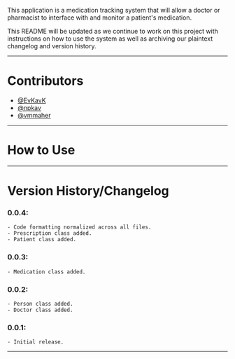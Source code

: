 This application is a medication tracking system that will allow a doctor or pharmacist to interface with and monitor a patient's medication.

This README will be updated as we continue to work on this project with instructions on how to use the system as well as archiving
our plaintext changelog and version history.

--------------------------------

# Contributors

- [@EvKavK](https://github.com/EvKavK)
- [@npkav](https://github.com/npkav)
- [@vmmaher](https://github.com/vmmaher)


--------------------------------

# How to Use



--------------------------------

# Version History/Changelog

### 0.0.4:
    - Code formatting normalized across all files.
    - Prescription class added.
    - Patient class added.

### 0.0.3:
    - Medication class added.

### 0.0.2:
    - Person class added.
    - Doctor class added.

### 0.0.1:
    - Initial release.


--------------------------------
